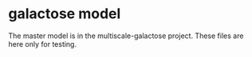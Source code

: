 # galactose model
The master model is in the multiscale-galactose project.
These files are here only for testing.